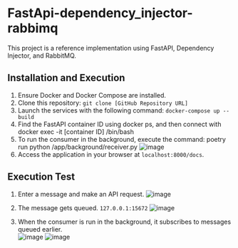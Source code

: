 # FastApi-dependency_injector-rabbimq

This project is a reference implementation using FastAPI, Dependency Injector, and RabbitMQ.

## Installation and Execution

1. Ensure Docker and Docker Compose are installed.
2. Clone this repository: `git clone [GitHub Repository URL]`
3. Launch the services with the following command: `docker-compose up --build`
4. Find the FastAPI container ID using docker ps, and then connect with docker exec -it [container ID] /bin/bash
5. To run the consumer in the background, execute the command: poetry run python /app/background/receiver.py
![image](https://github.com/CHOJUNGHO96/FastApi-dependency_injector-rabbitmq/assets/61762674/5f55afc5-730f-4f62-ae74-2885689cb1e0)
6. Access the application in your browser at `localhost:8000/docs`.

## Execution Test

1. Enter a message and make an API request.
![image](https://github.com/CHOJUNGHO96/FastApi-dependency_injector-rabbitmq/assets/61762674/ded5bd94-54ec-448e-8b21-7fefdf585286)

2. The message gets queued. `127.0.0.1:15672`
![image](https://github.com/CHOJUNGHO96/FastApi-dependency_injector-rabbitmq/assets/61762674/f0db325f-afb5-4b44-a86b-adbf8ce68ed6)

3. When the consumer is run in the background, it subscribes to messages queued earlier.
<br/>![image](https://github.com/CHOJUNGHO96/FastApi-dependency_injector-rabbitmq/assets/61762674/b9a11ca9-5036-4db4-b389-4b82474a8f2d)
![image](https://github.com/CHOJUNGHO96/FastApi-dependency_injector-rabbitmq/assets/61762674/98729b23-f9cb-41af-a2a7-58c34e60a9c3)


